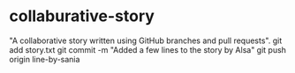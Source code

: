 # collaburative-story
"A collaborative story written using GitHub branches and pull requests".
git add story.txt
git commit -m "Added a few lines to the story by Alsa"
git push origin line-by-sania
